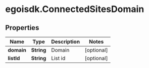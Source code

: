 # egoisdk.ConnectedSitesDomain

## Properties

Name | Type | Description | Notes
------------ | ------------- | ------------- | -------------
**domain** | **String** | Domain | [optional] 
**listId** | **String** | List id | [optional] 


